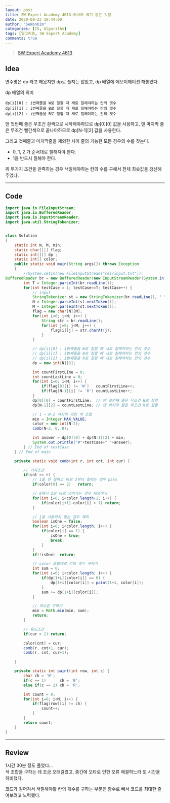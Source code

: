 ```yaml
---
layout: post
title: SW Expert Academy 4613:러시아 국기 같은 깃발
date: 2020-09-23 10:44:00
author: "SeWonKim"
categories: [CS, Algorithm]
tags: [알고리즘, SW Expert Academy]
comments: true
---
```


> [SW Expert Academy 4613](https://swexpertacademy.com/main/code/problem/problemDetail.do?contestProbId=AWQl9TIK8qoDFAXj#none)

## Idea

변수명은 dp 라고 해놨지만 dp로 풀지는 않았고, dp 배열에 메모이제이션 해놓았다.

dp 배열의 의미

```
dp[i][0] : i번째줄을 W로 칠할 때 새로 칠해야하는 칸의 갯수
dp[i][1] : i번째줄을 B로 칠할 때 새로 칠해야하는 칸의 갯수
dp[i][2] : i번째줄을 R로 칠할 때 새로 칠해야하는 칸의 갯수
```

맨 첫번째 줄은 무조건 흰색으로 시작해야하므로 dp[0][0] 값을 사용하고,
맨 마지막 줄은 무조건 빨간색으로 끝나야하므로 dp[N-1][2] 값을 사용한다.

그리고 첫째줄과 마지막줄을 제외한 사이 줄의 가능한 모든 경우의 수를 찾는다.

- 0, 1, 2 가 순서대로 칠해져야 한다.
- 1을 반드시 칠해야 한다.

위 두가지 조건을 만족하는 경우 색칠해야하는 칸의 수를 구해서 전체 최솟값을 갱신해주었다.

---

## Code

```java
import java.io.FileInputStream;
import java.io.BufferedReader;
import java.io.InputStreamReader;
import java.util.StringTokenizer;


class Solution
{
    static int N, M, min;
	static char[][] flag;
	static int[][] dp ;
	static int[] color;
	public static void main(String args[]) throws Exception
	{
		//System.setIn(new FileInputStream("res/input.txt"));
BufferedReader br = new BufferedReader(new InputStreamReader(System.in));
		int T = Integer.parseInt(br.readLine());
		for(int testCase = 1; testCase<=T; testCase++) {
			// input
			StringTokenizer st = new StringTokenizer(br.readLine(), " ");
			N = Integer.parseInt(st.nextToken());
			M = Integer.parseInt(st.nextToken());
			flag = new char[N][M];
			for(int i=0; i<N; i++) {
				String str = br.readLine();
				for(int j=0; j<M; j++) {
					flag[i][j] = str.charAt(j);
				}
			}

			// dp[i][0] : i번째줄을 W로 칠할 때 새로 칠해야하는 칸의 갯수
			// dp[i][1] : i번째줄을 B로 칠할 때 새로 칠해야하는 칸의 갯수
			// dp[i][2] : i번째줄을 R로 칠할 때 새로 칠해야하는 칸의 갯수
			dp = new int[N][3];

			int countFirstLine = 0;
			int countLastLine = 0;
			for(int i=0; i<M; i++) {
				if(flag[0][i] != 'W')	countFirstLine++;
				if(flag[N-1][i] != 'R')	countLastLine++;
			}
			dp[0][0] = countFirstLine;	// 맨 첫번째 줄은 무조건 W로 칠함
			dp[N-1][2] = countLastLine;	// 맨 마지막 줄은 무조건 R로 칠함

			// 1 ~ N-2 까지의 라인 색 조합
			min = Integer.MAX_VALUE;
			color = new int[N-2];
			comb(N-2, 0, 0);

			int answer = dp[0][0] + dp[N-1][2] + min;
			System.out.println("#"+testCase+" "+answer);
		} // End of testCase
	} // End of main

	private static void comb(int r, int cnt, int cur) {

		// 기저조건
		if(cnt == r) {
			// 1을 안 칠하고 바로 2부터 칠하는 경우 pass
			if(color[0] == 2)	return;

			// 0에서 2로 바로 넘어가는 경우 제외하기
			for(int i=0; i<color.length-1; i++) {
				if(color[i+1]-color[i] > 1) return;
			}

			// 1을 사용하지 않는 경우 제외
			boolean isOne = false;
			for(int i=0; i<color.length; i++) {
				if(color[i] == 1) {
					isOne = true;
					break;
				}
			}
			if(!isOne)	return;

			// color 조합대로 칸의 갯수 구하기
			int sum = 0;
			for(int i=0; i<color.length; i++) {
				if(dp[1+i][color[i]] == 0) {
					dp[1+i][color[i]] = paint(1+i, color[i]);
				}
				sum += dp[1+i][color[i]];
			}

			// 최소값 구하기
			min = Math.min(min, sum);
			return;
		}

		// 유도조건
		if(cur > 2)	return;

		color[cnt] = cur;
		comb(r, cnt+1, cur);
		comb(r, cnt, cur+1);

	}

	private static int paint(int row, int c) {
		char ch = 'W';
		if(c == 1)		ch = 'B';
		else if(c == 2) ch = 'R';

		int count = 0;
		for(int i=0; i<M; i++) {
			if(flag[row][i] != ch) {
				count++;
			}
		}
		return count;
	}
}
```

---

## Review

1시간 30분 정도 풀었다...  
색 조합을 구하는 데 조금 오래걸렸고, 중간에 오타로 인한 오류 해결하느라 또 시간을 허비했다.

코드가 길어져서 색칠해야할 칸의 개수를 구하는 부분은 함수로 빼서 코드를 최대한 줄여보려고 노력했다.
